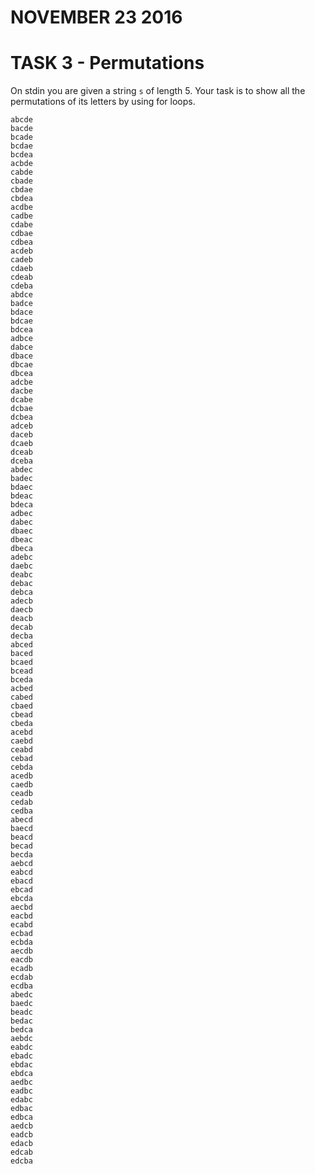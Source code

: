 # NOVEMBER 23 2016

# TASK 3 - Permutations

On stdin you are given a string `s` of length 5. Your task is to show all the permutations
of its letters by using for loops.
```
abcde
bacde
bcade
bcdae
bcdea
acbde
cabde
cbade
cbdae
cbdea
acdbe
cadbe
cdabe
cdbae
cdbea
acdeb
cadeb
cdaeb
cdeab
cdeba
abdce
badce
bdace
bdcae
bdcea
adbce
dabce
dbace
dbcae
dbcea
adcbe
dacbe
dcabe
dcbae
dcbea
adceb
daceb
dcaeb
dceab
dceba
abdec
badec
bdaec
bdeac
bdeca
adbec
dabec
dbaec
dbeac
dbeca
adebc
daebc
deabc
debac
debca
adecb
daecb
deacb
decab
decba
abced
baced
bcaed
bcead
bceda
acbed
cabed
cbaed
cbead
cbeda
acebd
caebd
ceabd
cebad
cebda
acedb
caedb
ceadb
cedab
cedba
abecd
baecd
beacd
becad
becda
aebcd
eabcd
ebacd
ebcad
ebcda
aecbd
eacbd
ecabd
ecbad
ecbda
aecdb
eacdb
ecadb
ecdab
ecdba
abedc
baedc
beadc
bedac
bedca
aebdc
eabdc
ebadc
ebdac
ebdca
aedbc
eadbc
edabc
edbac
edbca
aedcb
eadcb
edacb
edcab
edcba
```